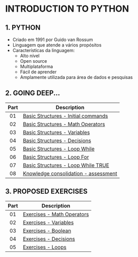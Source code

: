 # INTRODUCTION TO PYTHON

## 1. PYTHON

- Criado em 1991 por Guido van Rossum
- Linguagem que atende a vários propósitos
- Características da linguagem:
  - Alto nível
  - Open source
  - Multiplataforma
  - Fácil de aprender
  - Amplamente utilizada para área de dados e pesquisas

## 2. GOING DEEP...

| Part | Description                                                                 |
|:----:|-----------------------------------------------------------------------------|
|  01  | [Basic Structures - Initial commands](./codes/01-basic_commands.py)         |
|  02  | [Basic Structures - Math Operators](./codes/02-operators.py)                |
|  03  | [Basic Structures - Variables](./codes/03-variables.py)                     |
|  04  | [Basic Structures - Decisions](./codes/04-decisions.py)                     |
|  05  | [Basic Structures - Loop While](./codes/05-loop_while.py)                   |
|  06  | [Basic Structures - Loop For](./codes/06-loop_for.py)                       |
|  07  | [Basic Structures - Loop While TRUE](./codes/07-loop_while_true.py)         |
|  08  | [Knowledge consolidation - assessment](./topics/knowledge_consolidation.md) |

## 3. PROPOSED EXERCISES

| Part | Description                                                    |
|:----:|----------------------------------------------------------------|
|  01  | [Exercises - Math Operators](./exercises/01-operators.py)      |
|  02  | [Exercises - Variables](./exercises/02-variables_and_input.py) |
|  03  | [Exercises - Boolean](./exercises/03-boolean.py)               |
|  04  | [Exercises - Decisions](./exercises/04-decisions.py)           |
|  05  | [Exercises - Loops](./exercises/05-loops.py)                   |